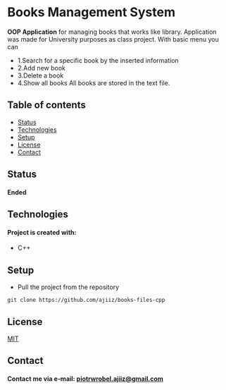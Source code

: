 # Books Management System
**OOP Application** for managing books that works like library.
Application was made for University purposes as class project.
With basic menu you can
* 1.Search for a specific book by the inserted information
* 2.Add new book
* 3.Delete a book
* 4.Show all books
All books are stored in the text file.

## Table of contents
* [Status](#status)
* [Technologies](#technologies)
* [Setup](#setup)
* [License](#license)
* [Contact](#contact)

## Status
#### Ended

## Technologies
#### Project is created with:
* C++

## Setup
* Pull the project from the repository
```
git clone https://github.com/ajiiz/books-files-cpp
```

## License
[MIT](https://choosealicense.com/licenses/mit/)

## Contact
#### Contact me via e-mail: piotrwrobel.ajiiz@gmail.com
